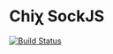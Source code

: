Chiχ SockJS
============

[![Build Status](https://travis-ci.org/nodule/sockjs.png)](https://travis-ci.org/nodule/sockjs)
